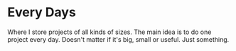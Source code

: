 # Every Days
Where I store projects of all kinds of sizes. The main idea is to do one project every day. Doesn't matter if it's big, small or useful. Just something.
